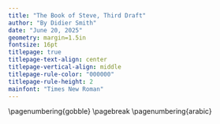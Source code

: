 ```yaml
---
title: "The Book of Steve, Third Draft"
author: "By Didier Smith"
date: "June 20, 2025"
geometry: margin=1.5in
fontsize: 16pt
titlepage: true
titlepage-text-align: center
titlepage-vertical-align: middle
titlepage-rule-color: "000000"
titlepage-rule-height: 2
mainfont: "Times New Roman"
---
```


\pagenumbering{gobble}
\pagebreak
\pagenumbering{arabic}
